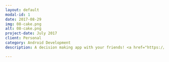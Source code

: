 ```yaml
---
layout: default
modal-id: 1
date: 2017-08-29
img: 08-cake.png
alt: 08-cake.png
project-date: July 2017
client: Personal
category: Android Development
description: A decision making app with your friends! <a href="https://play.google.com/store/apps/details?id=imaginary.question.choosetogether">Choose Together</a>

---
```


